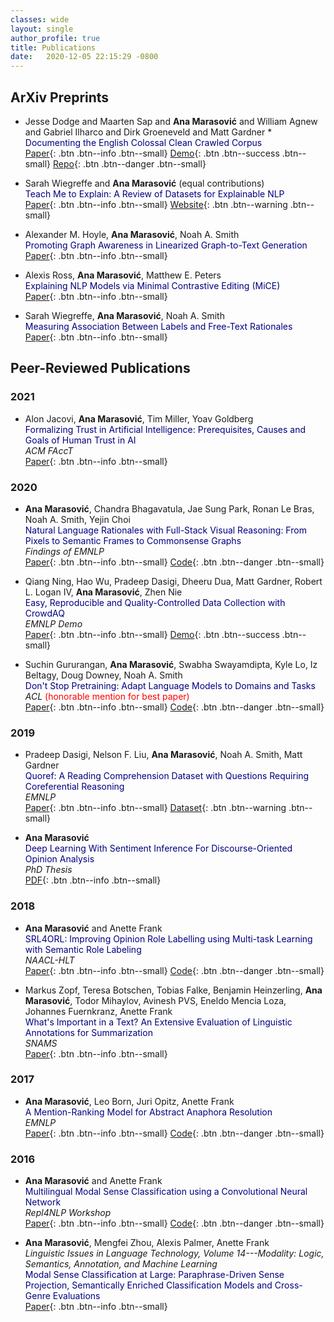 ```yaml
---
classes: wide
layout: single
author_profile: true
title: Publications
date:   2020-12-05 22:15:29 -0800
---
```


## ArXiv Preprints

* Jesse Dodge and Maarten Sap and **Ana Marasović** and William Agnew and Gabriel Ilharco and Dirk Groeneveld and Matt Gardner *              
<span style="color:navy">Documenting the English Colossal Clean Crawled Corpus</span>          
[Paper](http://www.cs.cmu.edu/~jessed/data_hosting/documenting_c4.pdf){: .btn .btn--info .btn--small} [Demo](https://c4-search.apps.allenai.org/){: .btn .btn--success .btn--small} [Repo](https://github.com/allenai/c4-documentation){: .btn .btn--danger .btn--small}    

* Sarah Wiegreffe and **Ana Marasović** (equal contributions)       
<span style="color:navy">Teach Me to Explain: A Review of Datasets for Explainable NLP</span>         
[Paper](https://arxiv.org/abs/2102.12060){: .btn .btn--info .btn--small} [Website](https://exnlpdatasets.github.io/){: .btn .btn--warning .btn--small}


* Alexander M. Hoyle, **Ana Marasović**, Noah A. Smith         
<span style="color:navy">Promoting Graph Awareness in Linearized Graph-to-Text Generation</span>       
[Paper](https://arxiv.org/abs/2012.15793){: .btn .btn--info .btn--small}  

* Alexis Ross, **Ana Marasović**, Matthew E. Peters   
<span style="color:navy">Explaining NLP Models via Minimal Contrastive Editing (MiCE)</span>       
[Paper](https://arxiv.org/abs/2012.13985){: .btn .btn--info .btn--small}  

* Sarah Wiegreffe, **Ana Marasović**, Noah A. Smith    
<span style="color:navy">Measuring Association Between Labels and Free-Text Rationales</span>           
[Paper](https://arxiv.org/abs/2010.12762){: .btn .btn--info .btn--small}       

## Peer-Reviewed Publications


### 2021

* Alon Jacovi, **Ana Marasović**, Tim Miller, Yoav Goldberg    
<span style="color:navy">Formalizing Trust in Artificial Intelligence: Prerequisites, Causes and Goals of Human Trust in AI</span>  
*ACM FAccT*     
[Paper](https://arxiv.org/abs/2010.07487){: .btn .btn--info .btn--small} 

### 2020

* **Ana Marasović**, Chandra Bhagavatula, Jae Sung Park, Ronan Le Bras, Noah A. Smith, Yejin Choi  
<span style="color:navy">Natural Language Rationales with Full-Stack Visual Reasoning: From Pixels to Semantic Frames to Commonsense Graphs</span>   
*Findings of EMNLP*   
[Paper](https://www.aclweb.org/anthology/2020.findings-emnlp.253/){: .btn .btn--info .btn--small} [Code](https://github.com/allenai/visual-reasoning-rationalization){: .btn .btn--danger .btn--small}

* Qiang Ning, Hao Wu, Pradeep Dasigi, Dheeru Dua, Matt Gardner, Robert L. Logan IV, **Ana Marasović**, Zhen Nie          
<span style="color:navy">Easy, Reproducible and Quality-Controlled Data Collection with CrowdAQ</span>          
*EMNLP Demo*    
[Paper](https://www.aclweb.org/anthology/2020.emnlp-demos.17/){: .btn .btn--info .btn--small} [Demo](https://www.crowdaq.com/){: .btn .btn--success .btn--small}    
   
* Suchin Gururangan, **Ana Marasović**, Swabha Swayamdipta, Kyle Lo, Iz Beltagy, Doug Downey, Noah A. Smith     
<span style="color:navy">Don't Stop Pretraining: Adapt Language Models to Domains and Tasks</span>           
*ACL* <span style="color:red">(honorable mention for best paper)</span>    
[Paper](https://www.aclweb.org/anthology/2020.acl-main.740/){: .btn .btn--info .btn--small} [Code](https://github.com/allenai/dont-stop-pretraining){: .btn .btn--danger .btn--small}

### 2019 

* Pradeep Dasigi, Nelson F. Liu, **Ana Marasović**, Noah A. Smith, Matt Gardner       
<span style="color:navy">Quoref: A Reading Comprehension Dataset with Questions Requiring Coreferential Reasoning</span>             
*EMNLP*      
[Paper](https://www.aclweb.org/anthology/D19-1606/){: .btn .btn--info .btn--small} [Dataset](https://allenai.org/data/quoref){: .btn .btn--warning .btn--small}        

      
* **Ana Marasović**         
<span style="color:navy">Deep Learning With Sentiment Inference For Discourse-Oriented Opinion Analysis</span>                      
*PhD Thesis*         
[PDF](https://archiv.ub.uni-heidelberg.de/volltextserver/27699/1/ana_thesis_publish_version.pdf){: .btn .btn--info .btn--small}   


### 2018 


* **Ana Marasović** and Anette Frank          
<span style="color:navy">SRL4ORL: Improving Opinion Role Labelling using Multi-task Learning with Semantic Role Labeling</span>    
*NAACL-HLT*               
[Paper](https://www.aclweb.org/anthology/N18-1054/){: .btn .btn--info .btn--small}  [Code](https://github.com/amarasovic/naacl-mpqa-srl4orl){: .btn .btn--danger .btn--small}

* Markus Zopf, Teresa Botschen, Tobias Falke, Benjamin Heinzerling, **Ana Marasović**, Todor Mihaylov, Avinesh PVS, Eneldo Mencia Loza, Johannes Fuernkranz, Anette Frank        
<span style="color:navy">What's Important in a Text? An Extensive Evaluation of Linguistic Annotations for Summarization</span>        
*SNAMS*         
[Paper](https://www.researchgate.net/profile/Markus_Zopf/publication/329393416_What%27s_Important_in_a_Text_An_Extensive_Evaluation_of_Linguistic_Annotations_for_Summarization/links/5c0e95794585157ac1b8ff71/Whats-Important-in-a-Text-An-Extensive-Evaluation-of-Linguistic-Annotations-for-Summarization.pdf){: .btn .btn--info .btn--small}        


### 2017

* **Ana Marasović**, Leo Born, Juri Opitz, Anette Frank       
<span style="color:navy">A Mention-Ranking Model for Abstract Anaphora Resolution</span>         
*EMNLP*        
[Paper](https://www.aclweb.org/anthology/D17-1021/){: .btn .btn--info .btn--small} [Code](https://github.com/amarasovic/neural-abstract-anaphora){: .btn .btn--danger .btn--small}


### 2016 

* **Ana Marasović** and Anette Frank         
<span style="color:navy">Multilingual Modal Sense Classification using a Convolutional Neural Network</span>           
*Repl4NLP Workshop*              
[Paper](https://www.aclweb.org/anthology/W16-1613/){: .btn .btn--info .btn--small} [Code](https://github.com/amarasovic/modal-sense-classifcation){: .btn .btn--danger .btn--small}

* **Ana Marasović**, Mengfei Zhou, Alexis Palmer, Anette Frank         
*Linguistic Issues in Language Technology, Volume 14---Modality: Logic, Semantics, Annotation, and Machine Learning*               
<span style="color:navy">Modal Sense Classification at Large: Paraphrase-Driven Sense Projection, Semantically Enriched Classification Models and Cross-Genre Evaluations</span>  
[Paper](https://www.aclweb.org/anthology/2016.lilt-14.3/){: .btn .btn--info .btn--small}

